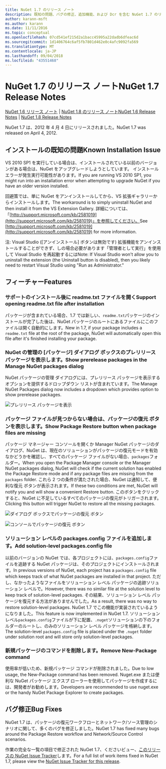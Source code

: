 ```yaml
---
title: NuGet 1.7 のリリース ノート
description: 既知の問題、バグの修正、追加機能、および Dcr を含む NuGet 1.7 のリリース ノート。
author: karann-msft
ms.author: karann
ms.date: 11/11/2016
ms.topic: conceptual
ms.openlocfilehash: 07cd541ef215d2a1bacc45995a22dadb6dfeac6d
ms.sourcegitcommit: 1d1406764c6af5fb7801d462e0c4afc9092fa569
ms.translationtype: MT
ms.contentlocale: ja-JP
ms.lasthandoff: 09/04/2018
ms.locfileid: "43551468"
---
```

# <a name="nuget-17-release-notes"></a><span data-ttu-id="3d95b-103">NuGet 1.7 のリリース ノート</span><span class="sxs-lookup"><span data-stu-id="3d95b-103">NuGet 1.7 Release Notes</span></span>

<span data-ttu-id="3d95b-104">[NuGet 1.6 リリース ノート](../release-notes/nuget-1.6.md) | [NuGet 1.8 のリリース ノート](../release-notes/nuget-1.8.md)</span><span class="sxs-lookup"><span data-stu-id="3d95b-104">[NuGet 1.6 Release Notes](../release-notes/nuget-1.6.md) | [NuGet 1.8 Release Notes](../release-notes/nuget-1.8.md)</span></span>

<span data-ttu-id="3d95b-105">NuGet 1.7 は、2012 年 4 月 4 日にリリースされました。</span><span class="sxs-lookup"><span data-stu-id="3d95b-105">NuGet 1.7 was released on April 4, 2012.</span></span>

## <a name="known-installation-issue"></a><span data-ttu-id="3d95b-106">インストールの既知の問題</span><span class="sxs-lookup"><span data-stu-id="3d95b-106">Known Installation Issue</span></span>
<span data-ttu-id="3d95b-107">VS 2010 SP1 を実行している場合は、インストールされている以前のバージョンがある場合は、NuGet をアップグレードしようとしています。 インストール エラーが発生実行可能性があります。</span><span class="sxs-lookup"><span data-stu-id="3d95b-107">If you are running VS 2010 SP1, you might run into an installation error when attempting to upgrade NuGet if you have an older version installed.</span></span>

<span data-ttu-id="3d95b-108">回避策では、単に NuGet をアンインストールしてから、VS 拡張ギャラリーからインストールします。</span><span class="sxs-lookup"><span data-stu-id="3d95b-108">The workaround is to simply uninstall NuGet and then install it from the VS Extension Gallery.</span></span>  <span data-ttu-id="3d95b-109">詳細については、「[http://support.microsoft.com/kb/2581019](http://support.microsoft.com/kb/2581019)」を参照してください。</span><span class="sxs-lookup"><span data-stu-id="3d95b-109">See [http://support.microsoft.com/kb/2581019](http://support.microsoft.com/kb/2581019) for more information.</span></span>

<span data-ttu-id="3d95b-110">注: Visual Studio ([アンインストール] ボタンは無効です) 拡張機能をアンインストールすることができず、しの場合必要があります「管理者として実行」を使用して Visual Studio を再起動するには</span><span class="sxs-lookup"><span data-stu-id="3d95b-110">Note: If Visual Studio won't allow you to uninstall the extension (the Uninstall button is disabled), then you likely need to restart Visual Studio using "Run as Administrator."</span></span>

## <a name="features"></a><span data-ttu-id="3d95b-111">フィーチャー</span><span class="sxs-lookup"><span data-stu-id="3d95b-111">Features</span></span>

### <a name="support-opening-readmetxt-file-after-installation"></a><span data-ttu-id="3d95b-112">サポートのインストール後に readme.txt ファイルを開く</span><span class="sxs-lookup"><span data-stu-id="3d95b-112">Support opening readme.txt file after installation</span></span>
<span data-ttu-id="3d95b-113">パッケージが含まれている場合、1.7 では新しい、`readme.txt`パッケージのインストールが完了した後は、NuGet パッケージのルートにあるファイルにこのファイルは開く自動的にします。</span><span class="sxs-lookup"><span data-stu-id="3d95b-113">New in 1.7, if your package includes a `readme.txt` file at the root of the package, NuGet will automatically open this file after it's finished installing your package.</span></span>

### <a name="show-prerelease-packages-in-the-manage-nuget-packages-dialog"></a><span data-ttu-id="3d95b-114">NuGet の管理の [パッケージ] ダイアログ ボックスのプレリリース パッケージを表示します。</span><span class="sxs-lookup"><span data-stu-id="3d95b-114">Show prerelease packages in the Manage NuGet packages dialog</span></span>
<span data-ttu-id="3d95b-115">NuGet パッケージの管理 ダイアログには、プレリリース パッケージを表示するオプションを提供するドロップダウン リストが含まれています。</span><span class="sxs-lookup"><span data-stu-id="3d95b-115">The Manage NuGet Packages dialog now includes a dropdown which provides option to show prerelease packages.</span></span>

![プレリリース パッケージを表示](./media/prerelease-dropdown.png)

### <a name="show-package-restore-button-when-package-files-are-missing"></a><span data-ttu-id="3d95b-117">パッケージ ファイルが見つからない場合は、パッケージの復元 ボタンを表示します。</span><span class="sxs-lookup"><span data-stu-id="3d95b-117">Show Package Restore button when package files are missing</span></span>
<span data-ttu-id="3d95b-118">パッケージ マネージャー コンソールを開くか Manager NuGet パッケージのダイアログ、NuGet は、現在のソリューションがパッケージの復元モードを有効なかどうかを確認し、すべてのパッケージ ファイルがない場合、`packages`フォルダー。</span><span class="sxs-lookup"><span data-stu-id="3d95b-118">When you open the Package Manager console or the Manager NuGet packages dialog, NuGet will check if the current solution has enabled the Package Restore mode and if any package files are missing from the `packages` folder.</span></span> <span data-ttu-id="3d95b-119">これら 2 つの条件が満たされた場合、NuGet は通知して、便利な復元 ボタンが表示されます。</span><span class="sxs-lookup"><span data-stu-id="3d95b-119">If these two conditions are met, NuGet will notify you and will show a convenient Restore button.</span></span> <span data-ttu-id="3d95b-120">このボタンをクリックすると、NuGet に不足しているすべてのパッケージの復元がトリガーされます。</span><span class="sxs-lookup"><span data-stu-id="3d95b-120">Clicking this button will trigger NuGet to restore all the missing packages.</span></span>

![ダイアログ ボックスでパッケージの復元 ボタン](./media/packagerestore-dialog.png)

![コンソールでパッケージの復元 ボタン](./media/packagerestore-console.png)

### <a name="add-solution-level-packagesconfig-file"></a><span data-ttu-id="3d95b-123">ソリューション レベルの packages.config ファイルを追加します。</span><span class="sxs-lookup"><span data-stu-id="3d95b-123">Add solution-level packages.config file</span></span>
<span data-ttu-id="3d95b-124">以前のバージョンの NuGet では、各プロジェクトには、`packages.config`ファイルを追跡する NuGet パッケージは、そのプロジェクトにインストールされます。</span><span class="sxs-lookup"><span data-stu-id="3d95b-124">In previous versions of NuGet, each project has a `packages.config` file which keeps track of what NuGet packages are installed in that project.</span></span> <span data-ttu-id="3d95b-125">ただし、なかったようなファイルをソリューション レベル パッケージの追跡ソリューション レベルで。</span><span class="sxs-lookup"><span data-stu-id="3d95b-125">However, there was no similar file at the solution level to keep track of solution-level packages.</span></span> <span data-ttu-id="3d95b-126">その結果、ソリューション レベル パッケージを復元する方法がありませんでした。</span><span class="sxs-lookup"><span data-stu-id="3d95b-126">As a result, there was no way to restore solution-level packages.</span></span>
<span data-ttu-id="3d95b-127">NuGet 1.7 でこの機能が実装されているようになりました。</span><span class="sxs-lookup"><span data-stu-id="3d95b-127">This feature is now implemented in NuGet 1.7.</span></span> <span data-ttu-id="3d95b-128">ソリューション レベル`packages.config`ファイルが下に配置、`.nuget`ソリューションの下のフォルダーのルートし、のみのソリューション レベル パッケージを格納します。</span><span class="sxs-lookup"><span data-stu-id="3d95b-128">The solution-level `packages.config` file is placed under the `.nuget` folder under solution root and will store only solution-level packages.</span></span>

### <a name="remove-new-package-command"></a><span data-ttu-id="3d95b-129">新規パッケージのコマンドを削除します。</span><span class="sxs-lookup"><span data-stu-id="3d95b-129">Remove New-Package command</span></span>
<span data-ttu-id="3d95b-130">使用率が低いため、新規パッケージ コマンドが削除されました。</span><span class="sxs-lookup"><span data-stu-id="3d95b-130">Due to low usage, the New-Package command has been removed.</span></span> <span data-ttu-id="3d95b-131">Nuget.exe または便利な NuGet パッケージ エクスプ ローラーを使用してパッケージを作成するには、開発者がお勧めします。</span><span class="sxs-lookup"><span data-stu-id="3d95b-131">Developers are recommended to use nuget.exe or the handy NuGet Package Explorer to create packages.</span></span>

## <a name="bug-fixes"></a><span data-ttu-id="3d95b-132">バグ修正</span><span class="sxs-lookup"><span data-stu-id="3d95b-132">Bug Fixes</span></span>
<span data-ttu-id="3d95b-133">NuGet 1.7 は、パッケージの復元ワークフローとネットワーク/ソース管理のシナリオに関して、多くのバグを修正しました。</span><span class="sxs-lookup"><span data-stu-id="3d95b-133">NuGet 1.7 has fixed many bugs around the Package Restore workflow and Network/Source Control scenarios.</span></span>

<span data-ttu-id="3d95b-134">作業の完全な一覧の項目で修正された NuGet 1.7、くださいビュー、[このリリースの NuGet Issue Tracker](http://nuget.codeplex.com/workitem/list/advanced?keyword=&status=Closed&type=All&priority=All&release=NuGet%201.7&assignedTo=All&component=All&sortField=Votes&sortDirection=Descending&page=0)します。</span><span class="sxs-lookup"><span data-stu-id="3d95b-134">For a full list of work items fixed in NuGet 1.7, please view the [NuGet Issue Tracker for this release](http://nuget.codeplex.com/workitem/list/advanced?keyword=&status=Closed&type=All&priority=All&release=NuGet%201.7&assignedTo=All&component=All&sortField=Votes&sortDirection=Descending&page=0).</span></span>
